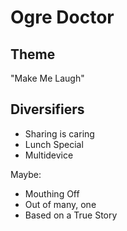 # Ogre Doctor

## Theme

"Make Me Laugh"

## Diversifiers

* Sharing is caring
* Lunch Special
* Multidevice

Maybe:
* Mouthing Off
* Out of many, one
* Based on a True Story
